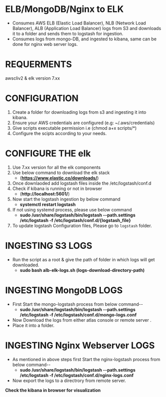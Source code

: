 # ELB/MongoDB/Nginx to ELK
- Consumes AWS ELB (Elastic Load Balancer), NLB (Network Load Balancer), ALB (Application Load Balancer) logs from S3 and downloads it to a folder and sends them to      logstash for ingestion.
- Consumes logs from mongo-DB, and ingested to kibana, same can be done for nginx web server logs.

# REQUERMENTS
 awscliv2 & elk version 7.xx
 
# CONFIGURATION
 1. Create a folder for downloading logs from s3 and ingesting it into kibana.
 2. Ensure your AWS credentials are configured (e.g:  ~/.aws/credentials)
 3. Give scripts executable permission i.e (chmod a+x scripts/*)
 4. Configure the scipts according to your needs. 


# CONFIGURE THE elk
1. Use 7.xx version for all the elk components 
2. Use below command to download the elk stack 
   * (**https://www.elastic.co/downloads/**)
3. Once downlaoded add logstash files inside the /etc/logstash/conf.d
4. Check if kibana is running or not in browser
    * (**http://localhost:5601/**)
5. Now start the logstash ingestion by below command 
    * **systemctl restart logstash**
6. If not using systemd process, please use below command
    * **sudo /usr/share/logstash/bin/logstash --path.settings /etc/logstash  -f /etc/logstash/conf.d/{logstash_file}**
7. To update logstash Configuration files, Please go to `logstash` folder.
   

# INGESTING S3 LOGS
- Run the script as a root & give the path of folder in which logs will get downloaded.
   * **sudo bash alb-elk-logs.sh  (logs-download-directory-path)**
   
# INGESTING MongoDB LOGS
 - First Start the mongo-logstash process from below command--
    * **sudo /usr/share/logstash/bin/logstash --path.settings /etc/logstash  -f /etc/logstash/conf.d/mongo-logs.conf**
 - Now Download the logs from either atlas console or remote server .
 - Place it into a folder.

# INGESTING Nginx Webserver LOGS
 -  As mentioned in above steps first Start the nginx-logstash process from below command--
    * **sudo /usr/share/logstash/bin/logstash --path.settings /etc/logstash  -f /etc/logstash/conf.d/nginx-logs.conf**
 - Now export the logs to a directrory from remote server.
 
**Check the kibana in browser for visualization** 

 
